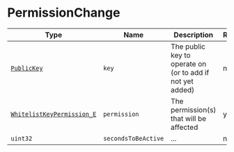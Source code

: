 # PermissionChange

Type|Name|Description|Repeated?
-|-|-|-
[`PublicKey`](publickey)|`key`|The public key to operate on (or to add if not yet added)|no
[`WhitelistKeyPermission_E`](../enums/wlkeyperm)|`permission`|The permission(s) that will be affected|yes
`uint32`|`secondsToBeActive`|...|no
